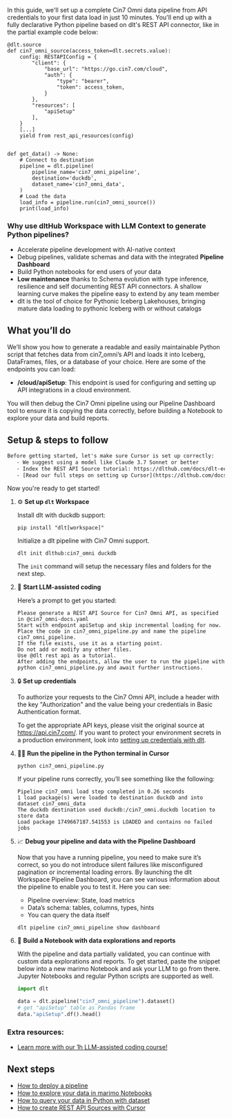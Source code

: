 In this guide, we'll set up a complete Cin7 Omni data pipeline from API credentials to your first data load in just 10 minutes. You'll end up with a fully declarative Python pipeline based on dlt's REST API connector, like in the partial example code below:

```python-outcome
@dlt.source
def cin7_omni_source(access_token=dlt.secrets.value):
    config: RESTAPIConfig = {
        "client": {
            "base_url": "https://go.cin7.com/cloud",
            "auth": {
                "type": "bearer",
                "token": access_token,
            }
        },
        "resources": [
            "apiSetup"
        ],
    }
    [...]
    yield from rest_api_resources(config)


def get_data() -> None:
    # Connect to destination
    pipeline = dlt.pipeline(
        pipeline_name='cin7_omni_pipeline',
        destination='duckdb',
        dataset_name='cin7_omni_data', 
    )
    # Load the data
    load_info = pipeline.run(cin7_omni_source())
    print(load_info) 
```

### Why use dltHub Workspace with LLM Context to generate Python pipelines?

- Accelerate pipeline development with AI-native context
- Debug pipelines, validate schemas and data with the integrated **Pipeline Dashboard**
- Build Python notebooks for end users of your data
- **Low maintenance** thanks to Schema evolution with type inference, resilience and self documenting REST API connectors. A shallow learning curve makes the pipeline easy to extend by any team member
- dlt is the tool of choice for Pythonic Iceberg Lakehouses, bringing mature data loading to pythonic Iceberg with or without catalogs

## What you’ll do

We’ll show you how to generate a readable and easily maintainable Python script that fetches data from cin7_omni’s API and loads it into Iceberg, DataFrames, files, or a database of your choice. Here are some of the endpoints you can load:

- **/cloud/apiSetup**: This endpoint is used for configuring and setting up API integrations in a cloud environment.

You will then debug the Cin7 Omni pipeline using our Pipeline Dashboard tool to ensure it is copying the data correctly, before building a Notebook to explore your data and build reports.

## Setup & steps to follow

```default
Before getting started, let's make sure Cursor is set up correctly:
   - We suggest using a model like Claude 3.7 Sonnet or better
   - Index the REST API Source tutorial: https://dlthub.com/docs/dlt-ecosystem/verified-sources/rest_api/ and add it to context as **@dlt rest api**
   - [Read our full steps on setting up Cursor](https://dlthub.com/docs/dlt-ecosystem/llm-tooling/cursor-restapi#23-configuring-cursor-with-documentation)
```

Now you're ready to get started!

1. ⚙️ **Set up `dlt` Workspace**
    
    Install dlt with duckdb support:
    ```shell
    pip install "dlt[workspace]"
    ```

    Initialize a dlt pipeline with Cin7 Omni support.
    ```shell
    dlt init dlthub:cin7_omni duckdb
    ```

    The `init` command will setup the necessary files and folders for the next step.
    
2. 🤠 **Start LLM-assisted coding**
    
    Here’s a prompt to get you started:
    
    ```prompt
    Please generate a REST API Source for Cin7 Omni API, as specified in @cin7_omni-docs.yaml 
    Start with endpoint apiSetup and skip incremental loading for now. 
    Place the code in cin7_omni_pipeline.py and name the pipeline cin7_omni_pipeline. 
    If the file exists, use it as a starting point. 
    Do not add or modify any other files. 
    Use @dlt rest api as a tutorial. 
    After adding the endpoints, allow the user to run the pipeline with python cin7_omni_pipeline.py and await further instructions.
    ```

    
3. 🔒 **Set up credentials** 
    
    To authorize your requests to the Cin7 Omni API, include a header with the key "Authorization" and the value being your credentials in Basic Authentication format.
    
    To get the appropriate API keys, please visit the original source at https://api.cin7.com/.
    If you want to protect your environment secrets in a production environment, look into [setting up credentials with dlt](https://dlthub.com/docs/walkthroughs/add_credentials).
    
4. 🏃‍♀️ **Run the pipeline in the Python terminal in Cursor**
    
    ```shell
    python cin7_omni_pipeline.py
    ```
    
    If your pipeline runs correctly, you’ll see something like the following:
    
    ```shell
    Pipeline cin7_omni load step completed in 0.26 seconds
    1 load package(s) were loaded to destination duckdb and into dataset cin7_omni_data
    The duckdb destination used duckdb:/cin7_omni.duckdb location to store data
    Load package 1749667187.541553 is LOADED and contains no failed jobs
    ```
    
5. 📈 **Debug your pipeline and data with the Pipeline Dashboard**

    Now that you have a running pipeline, you need to make sure it’s correct, so you do not introduce silent failures like misconfigured pagination or incremental loading errors. By launching the dlt Workspace Pipeline Dashboard, you can see various information about the pipeline to enable you to test it. Here you can see:
    - Pipeline overview: State, load metrics
    - Data’s schema: tables, columns, types, hints
    - You can query the data itself
    
    ```shell
    dlt pipeline cin7_omni_pipeline show dashboard
    ```
    
6. 🐍 **Build a Notebook with data explorations and reports**

    With the pipeline and data partially validated, you can continue with custom data explorations and reports. To get started, paste the snippet below into a new marimo Notebook and ask your LLM to go from there. Jupyter Notebooks and regular Python scripts are supported as well.

    
    ```python
    import dlt

   data = dlt.pipeline("cin7_omni_pipeline").dataset()
   # get "apiSetup" table as Pandas frame
   data."apiSetup".df().head()
    ```

### Extra resources:

- [Learn more with our 1h LLM-assisted coding course!](https://www.youtube.com/watch?v=GGid70rnJuM)

## Next steps

- [How to deploy a pipeline](https://dlthub.com/docs/walkthroughs/deploy-a-pipeline)
- [How to explore your data in marimo Notebooks](https://dlthub.com/docs/general-usage/dataset-access/marimo)
- [How to query your data in Python with dataset](https://dlthub.com/docs/general-usage/dataset-access/dataset)
- [How to create REST API Sources with Cursor](https://dlthub.com/docs/dlt-ecosystem/llm-tooling/cursor-restapi)
